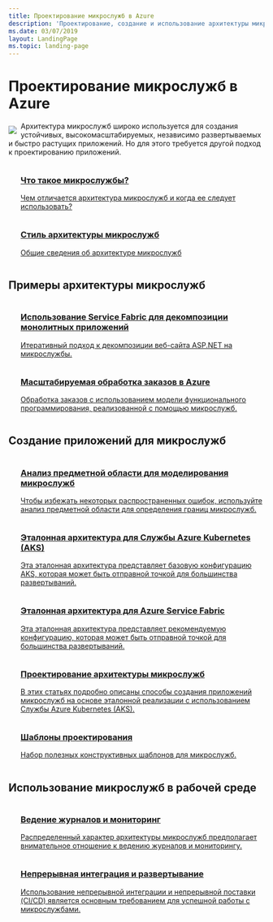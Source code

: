 ```yaml
---
title: Проектирование микрослужб в Azure
description: 'Проектирование, создание и использование архитектуры микрослужб в Azure'
ms.date: 03/07/2019
layout: LandingPage
ms.topic: landing-page
---
```


# <a name="building-microservices-on-azure"></a>Проектирование микрослужб в Azure

<!-- markdownlint-disable MD033 -->

<img src="../_images/microservices.svg" style="float:left; margin-top:8px; margin-right:8px; max-width: 80px; max-height: 80px;"/>

Архитектура микрослужб широко используется для создания устойчивых, высокомасштабируемых, независимо развертываемых и быстро растущих приложений. Но для этого требуется другой подход к проектированию приложений.

<ul  class="panelContent cardsZ">
<li style="display: flex; flex-direction: column;">
    <a href="./introduction.md" style="display: flex; flex-direction: column; flex: 1 0 auto;">
        <div class="cardSize" style="flex: 1 0 auto; display: flex;">
            <div class="cardPadding" style="display: flex;">
                <div class="card">
                    <div class="cardText">
                        <h3>Что такое микрослужбы?</h3>
                        <p>Чем отличается архитектура микрослужб и когда ее следует использовать?</p>
                    </div>
                </div>
            </div>
        </div>
    </a>
</li>
<li style="display: flex; flex-direction: column;">
    <a href="../guide/architecture-styles/microservices.md" style="display: flex; flex-direction: column; flex: 1 0 auto;">
        <div class="cardSize" style="flex: 1 0 auto; display: flex;">
            <div class="cardPadding" style="display: flex;">
                <div class="card">
                    <div class="cardText">
                        <h3>Стиль архитектуры микрослужб</h3>
                        <p>Общие сведения об архитектуре микрослужб</p>
                    </div>
                </div>
            </div>
        </div>
    </a>
</li>
</ul>

## <a name="examples-of-microservices-architectures"></a>Примеры архитектуры микрослужб

<ul  class="panelContent cardsZ">
<li style="display: flex; flex-direction: column;">
    <a href="../example-scenario/infrastructure/service-fabric-microservices.md" style="display: flex; flex-direction: column; flex: 1 0 auto;">
        <div class="cardSize" style="flex: 1 0 auto; display: flex;">
            <div class="cardPadding" style="display: flex;">
                <div class="card">
                    <div class="cardText">
                        <h3>Использование Service Fabric для декомпозиции монолитных приложений</h3>
                        <p>Итеративный подход к декомпозиции веб-сайта ASP.NET на микрослужбы.</p>
                    </div>
                </div>
            </div>
        </div>
    </a>
</li>
<li style="display: flex; flex-direction: column;">
    <a href="../example-scenario/data/ecommerce-order-processing.md" style="display: flex; flex-direction: column; flex: 1 0 auto;">
        <div class="cardSize" style="flex: 1 0 auto; display: flex;">
            <div class="cardPadding" style="display: flex;">
                <div class="card">
                    <div class="cardText">
                        <h3>Масштабируемая обработка заказов в Azure</h3>
                        <p>Обработка заказов с использованием модели функционального программирования, реализованной с помощью микрослужб.</p>
                    </div>
                </div>
            </div>
        </div>
    </a>
</li>
</ul>

## <a name="build-a-microservices-application"></a>Создание приложений для микрослужб

<ul  class="panelContent cardsZ">
<li style="display: flex; flex-direction: column;">
    <a href="./model/domain-analysis.md" style="display: flex; flex-direction: column; flex: 1 0 auto;">
        <div class="cardSize" style="flex: 1 0 auto; display: flex;">
            <div class="cardPadding" style="display: flex;">
                <div class="card">
                    <div class="cardText">
                        <h3>Анализ предметной области для моделирования микрослужб</h3>
                        <p>Чтобы избежать некоторых распространенных ошибок, используйте анализ предметной области для определения границ микрослужб.</p>
                    </div>
                </div>
            </div>
        </div>
    </a>
</li>
<li style="display: flex; flex-direction: column;">
    <a href="../reference-architectures/microservices/aks.md" style="display: flex; flex-direction: column; flex: 1 0 auto;">
        <div class="cardSize" style="flex: 1 0 auto; display: flex;">
            <div class="cardPadding" style="display: flex;">
                <div class="card">
                    <div class="cardText">
                        <h3>Эталонная архитектура для Службы Azure Kubernetes (AKS)</h3>
                        <p>Эта эталонная архитектура представляет базовую конфигурацию AKS, которая может быть отправной точкой для большинства развертываний.</p>
                    </div>
                </div>
            </div>
        </div>
    </a>
</li>
<li style="display: flex; flex-direction: column;">
    <a href="../reference-architectures/microservices/service-fabric.md" style="display: flex; flex-direction: column; flex: 1 0 auto;">
        <div class="cardSize" style="flex: 1 0 auto; display: flex;">
            <div class="cardPadding" style="display: flex;">
                <div class="card">
                    <div class="cardText">
                        <h3>Эталонная архитектура для Azure Service Fabric</h3>
                        <p>Эта эталонная архитектура представляет рекомендуемую конфигурацию, которая может быть отправной точкой для большинства развертываний.</p>
                    </div>
                </div>
            </div>
        </div>
    </a>
</li>
<li style="display: flex; flex-direction: column;">
    <a href="./design/index.md" style="display: flex; flex-direction: column; flex: 1 0 auto;">
        <div class="cardSize" style="flex: 1 0 auto; display: flex;">
            <div class="cardPadding" style="display: flex;">
                <div class="card">
                    <div class="cardText">
                        <h3>Проектирование архитектуры микрослужб</h3>
                        <p>В этих статьях подробно описаны способы создания приложений микрослужб на основе эталонной реализации с использованием Службы Azure Kubernetes (AKS).</p>
                    </div>
                </div>
            </div>
        </div>
    </a>
</li>
<li style="display: flex; flex-direction: column;">
    <a href="./design/patterns.md" style="display: flex; flex-direction: column; flex: 1 0 auto;">
        <div class="cardSize" style="flex: 1 0 auto; display: flex;">
            <div class="cardPadding" style="display: flex;">
                <div class="card">
                    <div class="cardText">
                        <h3>Шаблоны проектирования</h3>
                        <p>Набор полезных конструктивных шаблонов для микрослужб.</p>
                    </div>
                </div>
            </div>
        </div>
    </a>
</li>
</ul>

## <a name="operate-microservices-in-production"></a>Использование микрослужб в рабочей среде

<ul  class="panelContent cardsZ">
<li style="display: flex; flex-direction: column;">
    <a href="./logging-monitoring.md" style="display: flex; flex-direction: column; flex: 1 0 auto;">
        <div class="cardSize" style="flex: 1 0 auto; display: flex;">
            <div class="cardPadding" style="display: flex;">
                <div class="card">
                    <div class="cardText">
                        <h3>Ведение журналов и мониторинг</h3>
                        <p>Распределенный характер архитектуры микрослужб предполагает внимательное отношение к ведению журналов и мониторингу.</p>
                    </div>
                </div>
            </div>
        </div>
    </a>
</li>
<li style="display: flex; flex-direction: column;">
    <a href="./ci-cd.md" style="display: flex; flex-direction: column; flex: 1 0 auto;">
        <div class="cardSize" style="flex: 1 0 auto; display: flex;">
            <div class="cardPadding" style="display: flex;">
                <div class="card">
                    <div class="cardText">
                        <h3>Непрерывная интеграция и развертывание</h3>
                        <p>Использование непрерывной интеграции и непрерывной поставки (CI/CD) является основным требованием для успешной работы с микрослужбами.</p>
                    </div>
                </div>
            </div>
        </div>
    </a>
</li>
</ul>

